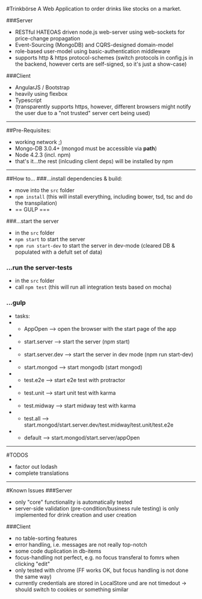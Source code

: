 #Trinkbörse
A Web Application to order drinks like stocks on a market.

###Server
* RESTful HATEOAS driven node.js web-server using web-sockets for price-change propagation
* Event-Sourcing (MongoDB) and CQRS-designed domain-model
* role-based user-model using basic-authentication middleware
* supports http & https protocol-schemes (switch protocols in config.js in the backend, however certs are self-signed, 
so it's just a show-case)

###Client
* AngularJS / Bootstrap
* heavily using flexbox
* Typescript
* (transparently supports https, however, different browsers might notify the user due to a "not trusted" server cert 
being used)


<hr>

##Pre-Requisites:
* working network ;)
* Mongo-DB 3.0.4+ (mongod must be accessible via **path**)
* Node 4.2.3 (incl. npm)
* that's it...the rest (inlcuding client deps) will be installed by npm

<hr>

##How to...
###...install dependencies & build:
* move into the `src` folder
* `npm install` (this will install everything, including bower, tsd, tsc and do the transpilation)
* == GULP ===

###...start the server
* in the `src` folder
* `npm start` to start the server
* `npm run start-dev` to start the server in dev-mode (cleared DB & populated with a defult set of data)

### ...run the server-tests
* in the `src` folder
* call `npm test` (this will run all integration tests based on mocha)

### ...gulp
* tasks:
*   - AppOpen           --> open the browser with the start page of the app
*   - start.server      --> start the server (npm start)
*   - start.server.dev  --> start the server in dev mode (npm run start-dev)
*   - start.mongod      --> start mongodb (start mongod)
*   - test.e2e          --> start e2e test with protractor
*   - test.unit         --> start unit test with karma
*   - test.midway       --> start midway test with karma
*   - test.all          --> start.mongod/start.server.dev/test.midway/test.unit/test.e2e
*   - default           --> start.mongod/start.server/appOpen

<hr>

#TODOS
* factor out lodash
* complete translations

<hr>

#Known Issues
###Server
  * only "core" functionality is automatically tested
  * server-side validation (pre-condition/business rule testing) is only implemented for drink creation and user creation 

###Client
* no table-sorting features
* error handling, i.e. messages are not really top-notch
* some code duplication in db-items
* focus-handling not perfect, e.g. no focus transferal to fomrs when clicking "edit"
* only tested with chrome (FF works OK, but focus handling is not done the same way)
* currently credentials are stored in LocalStore und are not timedout -> should switch to cookies or something similar